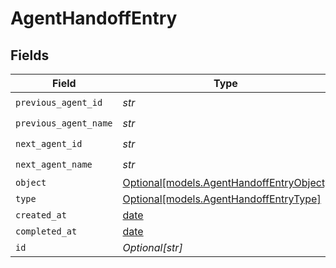 # AgentHandoffEntry


## Fields

| Field                                                                            | Type                                                                             | Required                                                                         | Description                                                                      |
| -------------------------------------------------------------------------------- | -------------------------------------------------------------------------------- | -------------------------------------------------------------------------------- | -------------------------------------------------------------------------------- |
| `previous_agent_id`                                                              | *str*                                                                            | :heavy_check_mark:                                                               | N/A                                                                              |
| `previous_agent_name`                                                            | *str*                                                                            | :heavy_check_mark:                                                               | N/A                                                                              |
| `next_agent_id`                                                                  | *str*                                                                            | :heavy_check_mark:                                                               | N/A                                                                              |
| `next_agent_name`                                                                | *str*                                                                            | :heavy_check_mark:                                                               | N/A                                                                              |
| `object`                                                                         | [Optional[models.AgentHandoffEntryObject]](../models/agenthandoffentryobject.md) | :heavy_minus_sign:                                                               | N/A                                                                              |
| `type`                                                                           | [Optional[models.AgentHandoffEntryType]](../models/agenthandoffentrytype.md)     | :heavy_minus_sign:                                                               | N/A                                                                              |
| `created_at`                                                                     | [date](https://docs.python.org/3/library/datetime.html#date-objects)             | :heavy_minus_sign:                                                               | N/A                                                                              |
| `completed_at`                                                                   | [date](https://docs.python.org/3/library/datetime.html#date-objects)             | :heavy_minus_sign:                                                               | N/A                                                                              |
| `id`                                                                             | *Optional[str]*                                                                  | :heavy_minus_sign:                                                               | N/A                                                                              |